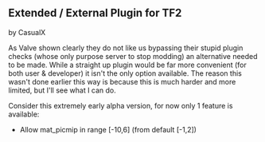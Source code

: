 Extended / External Plugin for TF2
----------------------------------

by CasualX

As Valve shown clearly they do not like us bypassing their stupid plugin checks (whose only purpose server to stop modding) an alternative needed to be made. While a straight up plugin would be far more convenient (for both user & developer) it isn't the only option available. The reason this wasn't done earlier this way is because this is much harder and more limited, but I'll see what I can do.

Consider this extremely early alpha version, for now only 1 feature is available:
* Allow mat_picmip in range [-10,6] (from default [-1,2])
